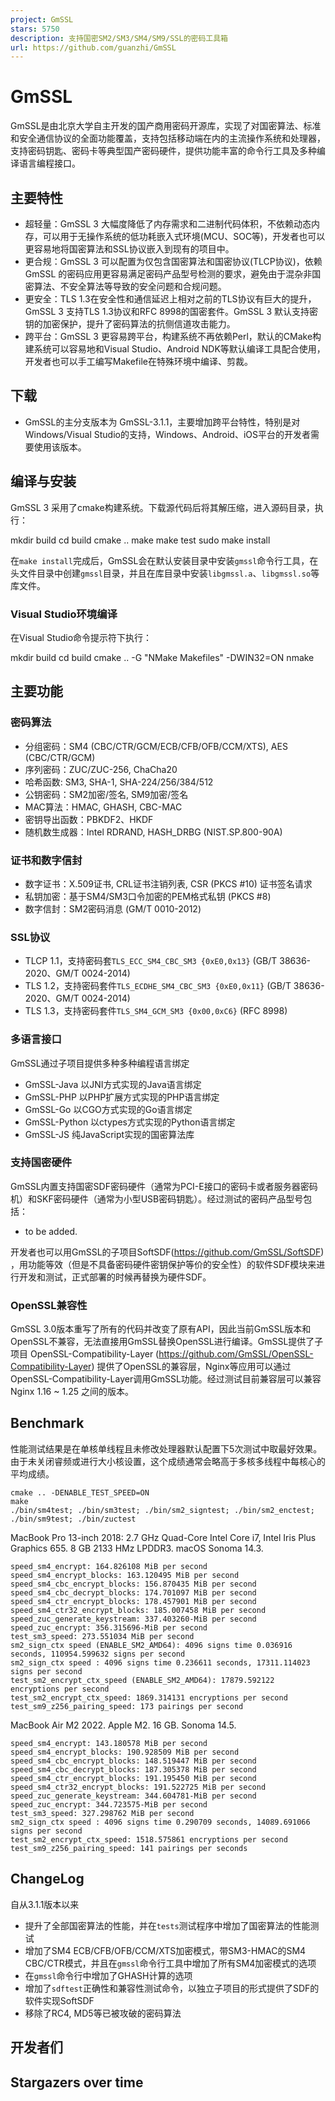 ```yaml
---
project: GmSSL
stars: 5750
description: 支持国密SM2/SM3/SM4/SM9/SSL的密码工具箱
url: https://github.com/guanzhi/GmSSL
---
```


GmSSL
=====

GmSSL是由北京大学自主开发的国产商用密码开源库，实现了对国密算法、标准和安全通信协议的全面功能覆盖，支持包括移动端在内的主流操作系统和处理器，支持密码钥匙、密码卡等典型国产密码硬件，提供功能丰富的命令行工具及多种编译语言编程接口。

主要特性
----

-   超轻量：GmSSL 3 大幅度降低了内存需求和二进制代码体积，不依赖动态内存，可以用于无操作系统的低功耗嵌入式环境(MCU、SOC等)，开发者也可以更容易地将国密算法和SSL协议嵌入到现有的项目中。
-   更合规：GmSSL 3 可以配置为仅包含国密算法和国密协议(TLCP协议)，依赖GmSSL 的密码应用更容易满足密码产品型号检测的要求，避免由于混杂非国密算法、不安全算法等导致的安全问题和合规问题。
-   更安全：TLS 1.3在安全性和通信延迟上相对之前的TLS协议有巨大的提升，GmSSL 3 支持TLS 1.3协议和RFC 8998的国密套件。GmSSL 3 默认支持密钥的加密保护，提升了密码算法的抗侧信道攻击能力。
-   跨平台：GmSSL 3 更容易跨平台，构建系统不再依赖Perl，默认的CMake构建系统可以容易地和Visual Studio、Android NDK等默认编译工具配合使用，开发者也可以手工编写Makefile在特殊环境中编译、剪裁。

下载
--

-   GmSSL的主分支版本为 GmSSL-3.1.1，主要增加跨平台特性，特别是对Windows/Visual Studio的支持，Windows、Android、iOS平台的开发者需要使用该版本。

编译与安装
-----

GmSSL 3 采用了cmake构建系统。下载源代码后将其解压缩，进入源码目录，执行：

mkdir build
cd build
cmake ..
make
make test
sudo make install

在`make install`完成后，GmSSL会在默认安装目录中安装`gmssl`命令行工具，在头文件目录中创建`gmssl`目录，并且在库目录中安装`libgmssl.a`、`libgmssl.so`等库文件。

### Visual Studio环境编译

在Visual Studio命令提示符下执行：

mkdir build
cd build
cmake .. -G "NMake Makefiles" -DWIN32=ON
nmake

主要功能
----

### 密码算法

-   分组密码：SM4 (CBC/CTR/GCM/ECB/CFB/OFB/CCM/XTS), AES (CBC/CTR/GCM)
-   序列密码：ZUC/ZUC-256, ChaCha20
-   哈希函数: SM3, SHA-1, SHA-224/256/384/512
-   公钥密码：SM2加密/签名, SM9加密/签名
-   MAC算法：HMAC, GHASH, CBC-MAC
-   密钥导出函数：PBKDF2、HKDF
-   随机数生成器：Intel RDRAND, HASH\_DRBG (NIST.SP.800-90A)

### 证书和数字信封

-   数字证书：X.509证书, CRL证书注销列表, CSR (PKCS #10) 证书签名请求
-   私钥加密：基于SM4/SM3口令加密的PEM格式私钥 (PKCS #8)
-   数字信封：SM2密码消息 (GM/T 0010-2012)

### SSL协议

-   TLCP 1.1，支持密码套`TLS_ECC_SM4_CBC_SM3 {0xE0,0x13}` (GB/T 38636-2020、GM/T 0024-2014)
-   TLS 1.2，支持密码套件`TLS_ECDHE_SM4_CBC_SM3 {0xE0,0x11}` (GB/T 38636-2020、GM/T 0024-2014)
-   TLS 1.3，支持密码套件`TLS_SM4_GCM_SM3 {0x00,0xC6}` (RFC 8998)

### 多语言接口

GmSSL通过子项目提供多种多种编程语言绑定

-   GmSSL-Java 以JNI方式实现的Java语言绑定
-   GmSSL-PHP 以PHP扩展方式实现的PHP语言绑定
-   GmSSL-Go 以CGO方式实现的Go语言绑定
-   GmSSL-Python 以ctypes方式实现的Python语言绑定
-   GmSSL-JS 纯JavaScript实现的国密算法库

### 支持国密硬件

GmSSL内置支持国密SDF密码硬件（通常为PCI-E接口的密码卡或者服务器密码机）和SKF密码硬件（通常为小型USB密码钥匙）。经过测试的密码产品型号包括：

-   to be added.

开发者也可以用GmSSL的子项目SoftSDF(https://github.com/GmSSL/SoftSDF) ，用功能等效（但是不具备密码硬件密钥保护等价的安全性）的软件SDF模块来进行开发和测试，正式部署的时候再替换为硬件SDF。

### OpenSSL兼容性

GmSSL 3.0版本重写了所有的代码并改变了原有API，因此当前GmSSL版本和OpenSSL不兼容，无法直接用GmSSL替换OpenSSL进行编译。GmSSL提供了子项目 OpenSSL-Compatibility-Layer (https://github.com/GmSSL/OpenSSL-Compatibility-Layer) 提供了OpenSSL的兼容层，Nginx等应用可以通过OpenSSL-Compatibility-Layer调用GmSSL功能。经过测试目前兼容层可以兼容Nginx 1.16 ~ 1.25 之间的版本。

Benchmark
---------

性能测试结果是在单核单线程且未修改处理器默认配置下5次测试中取最好效果。由于未关闭睿频或进行大小核设置，这个成绩通常会略高于多核多线程中每核心的平均成绩。

```
cmake .. -DENABLE_TEST_SPEED=ON
make
./bin/sm4test; ./bin/sm3test; ./bin/sm2_signtest; ./bin/sm2_enctest; ./bin/sm9test; ./bin/zuctest
```

MacBook Pro 13-inch 2018: 2.7 GHz Quad-Core Intel Core i7, Intel Iris Plus Graphics 655. 8 GB 2133 HMz LPDDR3. macOS Sonoma 14.3.

```
speed_sm4_encrypt: 164.826108 MiB per second
speed_sm4_encrypt_blocks: 163.120495 MiB per second
speed_sm4_cbc_encrypt_blocks: 156.870435 MiB per second
speed_sm4_cbc_decrypt_blocks: 174.701097 MiB per second
speed_sm4_ctr_encrypt_blocks: 178.457901 MiB per second
speed_sm4_ctr32_encrypt_blocks: 185.007458 MiB per second
speed_zuc_generate_keystream: 337.403260-MiB per second
speed_zuc_encrypt: 356.315696-MiB per second
test_sm3_speed: 273.551034 MiB per second
sm2_sign_ctx speed (ENABLE_SM2_AMD64): 4096 signs time 0.036916 seconds, 110954.599632 signs per second
sm2_sign_ctx speed : 4096 signs time 0.236611 seconds, 17311.114023 signs per second
test_sm2_encrypt_ctx_speed (ENABLE_SM2_AMD64): 17879.592122 encryptions per second
test_sm2_encrypt_ctx_speed: 1869.314131 encryptions per second
test_sm9_z256_pairing_speed: 173 pairings per second
```

MacBook Air M2 2022. Apple M2. 16 GB. Sonoma 14.5.

```
speed_sm4_encrypt: 143.180578 MiB per second
speed_sm4_encrypt_blocks: 190.928509 MiB per second
speed_sm4_cbc_encrypt_blocks: 148.519447 MiB per second
speed_sm4_cbc_decrypt_blocks: 187.305378 MiB per second
speed_sm4_ctr_encrypt_blocks: 191.195450 MiB per second
speed_sm4_ctr32_encrypt_blocks: 191.522725 MiB per second
speed_zuc_generate_keystream: 344.604781-MiB per second
speed_zuc_encrypt: 344.723575-MiB per second
test_sm3_speed: 327.298762 MiB per second
sm2_sign_ctx speed : 4096 signs time 0.290709 seconds, 14089.691066 signs per second
test_sm2_encrypt_ctx_speed: 1518.575861 encryptions per second
test_sm9_z256_pairing_speed: 141 pairings per seconds
```

ChangeLog
---------

自从3.1.1版本以来

-   提升了全部国密算法的性能，并在`tests`测试程序中增加了国密算法的性能测试
-   增加了SM4 ECB/CFB/OFB/CCM/XTS加密模式，带SM3-HMAC的SM4 CBC/CTR模式，并且在`gmssl`命令行工具中增加了所有SM4加密模式的选项
-   在`gmssl`命令行中增加了GHASH计算的选项
-   增加了`sdftest`正确性和兼容性测试命令，以独立子项目的形式提供了SDF的软件实现SoftSDF
-   移除了RC4, MD5等已被攻破的密码算法

开发者们
----

Stargazers over time
--------------------

